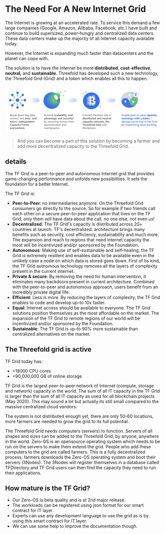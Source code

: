 

# The Need For A New Internet Grid

The Internet is growing at an accelerated rate. To service this demand a few large companies (Google, Amazon, Alibaba, Facebook, etc.) have built and continue to build supersized, power-hungry and centralized data centers. These data centers make up the majority of all Internet capacity available today. 

However, the Internet is expanding much faster than datacenters and the planet can cope with. 

The solution is to have the Internet be more **distributed**, **cost**-**effective**, **neutral,** and **sustainable**. Threefold has developed such a new technology, the Threefold Grid (Grid) and a token which enables all this to happen.

![](./img/tf_principle_banner.png)

> And you can become a part of this solution by becoming a farmer and add more decentralized capacity to the Threefold Grid.

## details

The TF Grid is a peer-to-peer and autonomous Internet grid that provides game-changing performance and unfolds new possibilities. It sets the foundation for a better Internet.

The TF Grid is:

- **Peer-to-Peer**: no intermediaries anymore. On the Threefold Grid consumers go directly to the source. So for example if two friends call each other on a secure peer-to-peer application that lives on the TF Grid, only them will have data about the call, no one else, not even us!
- **Decentralized**: The TF Grid's capacity is distributed across 20+ countries at launch. TF's decentralized. architecture brings many benefits such as security, cost efficiency, sustainability and much more. The expansion and reach to regions that need internet capacity the most will be incentivized and/pr sponsored by the Foundation.
- **Autonomous**: Making use of self-sustainable and self-healing, the TF Grid is extremely resilient and enables data to be available even in the unlikely case a node on which data is stored goes down. First of tis kind, the TF Grid autnomous technology removes all the layers of complexity present in the current internet.
- **Private & secure**: By removing the need for human intervention, it eliminates many backdoors present in current architecture. Combined with the peer-to-peer and autonomous approach, users benefit from an incredibly private digital life. 
- **Efficient**: Less is more. By reducing the layers of complexity, the TF Grid enables to code and develop up-to 10x faster. 
- **Equal**: Internet access should be available to everyone. The TF Grid solutions position themselves as the most affordable on the market. The expansion of the TF Grid to remote regions of our world will be incentivized and/or sponsored by the Foundation.
- **Sustainable**: The TF Grid is up-to 90% more sustainable than centralized alternatives on the market.

## The Threefold grid is active

TF Grid today has:

- +18000 CPU cores 
- +90,000,000 GB of online storage

TF Grid is the largest peer-to-peer network of Internet (compute, storage and network) capacity in the world. The sum of all IT capacity in the TF Grid is larger than the sum of all IT capacity as used for all blockchain projects (May 2020). This may sound a lot but actually its still small compared to the massive centralized cloud vendors.

The system is not distributed enough yet, there are only 50-60 locations, more farmers are needed to grow the grid to its full potential.

The Threefold Grid needs computers (servers) to function. Servers of all shapes and sizes can be added to the Threefold Grid, by anyone, anywhere in the world. Zero-OS is an opensource operating system which needs to be run on the servers to make them extend the grid. People who add these computers to the grid are called farmers. This is a fully decentralized process, farmers downloads the Zero-OS operating system and boot their servers (3Nodes). The 3Nodes will register themselves in a database called TFDirectory and TF Grid users can then find the capacity they need to run their applications.

## How mature is the TF Grid?

- Our Zero-OS is beta quality and is at 2nd major release.
- The workloads can be registered using json format for our smart contract for IT layer.
- Experts can use any development language to use the grid as is by using this smart contract for IT layer.
- We can use some help to improve the documentation though.